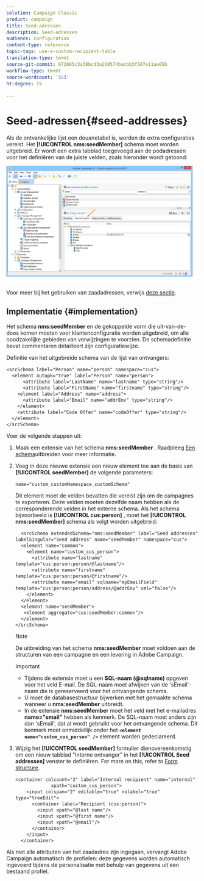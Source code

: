 ```yaml
---
solution: Campaign Classic
product: campaign
title: Seed-adressen
description: Seed-adressen
audience: configuration
content-type: reference
topic-tags: use-a-custom-recipient-table
translation-type: tm+mt
source-git-commit: 972885c3a38bcd3a260574bacbb3f507e11ae05b
workflow-type: tm+mt
source-wordcount: '323'
ht-degree: 1%

---
```



# Seed-adressen{#seed-addresses}

Als de ontvankelijke lijst een douanetabel is, worden de extra configuraties vereist. Het **[!UICONTROL nms:seedMember]** schema moet worden uitgebreid. Er wordt een extra tabblad toegevoegd aan de podadressen voor het definiëren van de juiste velden, zoals hieronder wordt getoond:

![](assets/s_ncs_user_seedlist_new_tab.png)

Voor meer bij het gebruiken van zaadadressen, verwijs [deze sectie](../../delivery/using/about-seed-addresses.md).

## Implementatie {#implementation}

Het schema **nms:seedMember** en de gekoppelde vorm die uit-van-de-doos komen moeten voor klantenconfiguratie worden uitgebreid, om alle noodzakelijke gebieden van verwijzingen te voorzien. De schemadefinitie bevat commentaren detailleert zijn configuratiewijze.

Definitie van het uitgebreide schema van de lijst van ontvangers:

```
<srcSchema label="Person" name="person" namespace="cus">
  <element autopk="true" label="Person" name="person">
      <attribute label="LastName" name="lastname" type="string"/>
      <attribute label="FirstName" name="firstname" type="string"/>
    <element label="Address" name="address">
      <attribute label="Email" name="addrEnv" type="string"/>
    </element>
    <attribute label="Code Offer" name="codeOffer" type="string"/>
  </element>
</srcSchema>
```

Voer de volgende stappen uit:

1. Maak een extensie van het schema **nms:seedMember** . Raadpleeg [Een schema](../../configuration/using/extending-a-schema.md)uitbreiden voor meer informatie.
1. Voeg in deze nieuwe extensie een nieuw element toe aan de basis van **[!UICONTROL seedMember]** de volgende parameters:

   ```
   name="custom_customNamespace_customSchema"
   ```

   Dit element moet de velden bevatten die vereist zijn om de campagnes te exporteren. Deze velden moeten dezelfde naam hebben als de corresponderende velden in het externe schema. Als het schema bijvoorbeeld is **[!UICONTROL cus:person]** , moet het **[!UICONTROL nms:seedMember]** schema als volgt worden uitgebreid:

   ```
     <srcSchema extendedSchema="nms:seedMember" label="Seed addresses" labelSingular="Seed address" name="seedMember" namespace="cus">
     <element name="common">
       <element name="custom_cus_person">
         <attribute name="lastname" template="cus:person:person/@lastname"/>
         <attribute name="firstname" template="cus:person:person/@firstname"/>
         <attribute name="email" sqlname="myEmailField" template="cus:person:person/address/@addrEnv" xml="false"/>
       </element>
     </element>
     <element name="seedMember">
      <element aggregate="cus:seedMember:common"/>
     </element>
   </srcSchema>
   ```

   >[!NOTE]
   >
   >De uitbreiding van het schema **nms:seedMember** moet voldoen aan de structuren van een campagne en een levering in Adobe Campaign.

   >[!IMPORTANT]
   >
   >
   >    
   >    
   >    * Tijdens de extensie moet u een **SQL-naam (@sqlname)** opgeven voor het veld E-mail. De SQL-naam moet afwijken van de &#39;sEmail&#39;-naam die is gereserveerd voor het ontvangende schema.
   >    * U moet de databasestructuur bijwerken met het gemaakte schema wanneer u **nms:seedMember** uitbreidt.
   >    * In de extensie **nms:seedMember** moet het veld met het e-mailadres **name=&quot;email&quot;** hebben als kenmerk. De SQL-naam moet anders zijn dan &#39;sEmail&#39;, dat al wordt gebruikt voor het ontvangende schema. Dit kenmerk moet onmiddellijk onder het **`<element name="custom_cus_person" />`** element worden gedeclareerd.


1. Wijzig het **[!UICONTROL seedMember]** formulier dienovereenkomstig om een nieuw tabblad &quot;Interne ontvanger&quot; in het **[!UICONTROL Seed addresses]** venster te definiëren. For more on this, refer to [Form structure](../../configuration/using/form-structure.md).

   ```
   <container colcount="2" label="Internal recipient" name="internal"
                xpath="custom_cus_person">
       <input colspan="2" editable="true" nolabel="true" type="treeEdit">
         <container label="Recipient (cus:person)">
           <input xpath="@last name"/>
           <input xpath="@first name"/>
           <input xpath="@email"/>
         </container>
       </input>
     </container>
   ```

Als niet alle attributen van het zaadadres zijn ingegaan, vervangt Adobe Campaign automatisch de profielen: deze gegevens worden automatisch ingevoerd tijdens de personalisatie met behulp van gegevens uit een bestaand profiel.
